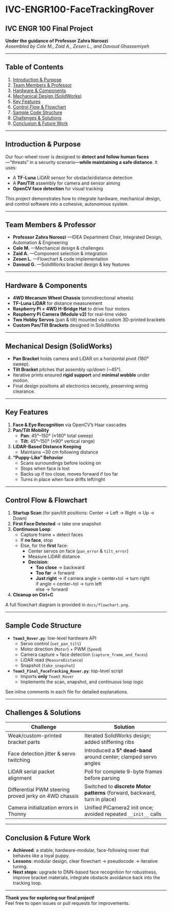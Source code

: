 # IVC-ENGR100-FaceTrackingRover
## IVC ENGR 100 Final Project

**Under the guidance of Professor Zahra Noroozi**  
_Assembled by Cole M., Zaid A., Zesen L., and Davoud Ghassemiyeh_

---

## Table of Contents

1. [Introduction & Purpose](#introduction--purpose)  
2. [Team Members & Professor](#team-members--professor)  
3. [Hardware & Components](#hardware--components)  
4. [Mechanical Design (SolidWorks)](#mechanical-design-solidworks)  
5. [Key Features](#key-features)  
6. [Control Flow & Flowchart](#control-flow--flowchart)  
7. [Sample Code Structure](#sample-code-structure)  
8. [Challenges & Solutions](#challenges--solutions)  
9. [Conclusion & Future Work](#conclusion--future-work)  

---

## Introduction & Purpose

Our four-wheel rover is designed to **detect and follow human faces**—“threats” in a security scenario—**while maintaining a safe distance**. It uses:

- A **TF-Luna** LiDAR sensor for obstacle/distance detection  
- A **Pan/Tilt** assembly for camera and sensor aiming  
- **OpenCV face detection** for visual tracking  

This project demonstrates how to integrate hardware, mechanical design, and control software into a cohesive, autonomous system.

---

## Team Members & Professor

- **Professor Zahra Noroozi** —IDEA Department Chair, Integrated Design, Automation & Engineering  
- **Cole M.** —Mechanical design & challenges  
- **Zaid A.** —Component selection & integration  
- **Zesen L.** —Flowchart & code implementation  
- **Davoud G.** —SolidWorks bracket design & key features  

---

## Hardware & Components

- **4WD Mecanum Wheel Chassis** (omnidirectional wheels)  
- **TF-Luna LiDAR** for distance measurement  
- **Raspberry Pi + 4WD H-Bridge Hat** to drive four motors  
- **Raspberry Pi Camera (Module v2)** for real-time video  
- **Two Hobby Servos** (pan & tilt) mounted via custom 3D-printed brackets  
- **Custom Pan/Tilt Brackets** designed in SolidWorks  

---

## Mechanical Design (SolidWorks)

- **Pan Bracket** holds camera and LiDAR on a horizontal pivot (180° sweep).  
- **Tilt Bracket** pitches that assembly up/down (~45°).  
- Iterative prints ensured **rigid support** and **minimal wobble** under motion.  
- Final design positions all electronics securely, preserving wiring clearance.

---

## Key Features

1. **Face & Eye Recognition** via OpenCV’s Haar cascades  
2. **Pan/Tilt Mobility**  
   - **Pan**: 45°–150° (≈180° total sweep)  
   - **Tilt**: 45°–150° (≈90° vertical range)  
3. **LiDAR-Based Distance Keeping**  
   - Maintains ~30 cm following distance  
4. **“Puppy-Like” Behavior**  
   - Scans surroundings before locking on  
   - Stops when face is lost  
   - Backs up if too close, moves forward if too far  
   - Turns in place when face drifts left/right  

---

## Control Flow & Flowchart

1. **Startup Scan** (for pan/tilt positions: Center → Left → Right → Up → Down)  
2. **First Face Detected** → take one snapshot  
3. **Continuous Loop**:  
   - Capture frame + detect faces  
   - If **no face**, stop  
   - Else, for the **first** face:  
     - Center servos on face (`pan_error` & `tilt_error`)  
     - Measure LiDAR distance  
     - **Decision**:  
       - **Too close** → backward  
       - **Too far**  → forward  
       - **Just right** → if camera angle > center+tol → turn right  
                         if angle < center−tol → turn left  
                         else → forward  
4. **Cleanup on Ctrl+C**  

A full flowchart diagram is provided in `docs/flowchart.png`.

---

## Sample Code Structure

- **`Team3_Rover.py`**: low-level hardware API  
  - Servo control (`set_pan_tilt`)  
  - Motor direction (`Motor`) + PWM (`Speed`)  
  - Camera capture + face detection (`capture_frame_and_faces`)  
  - LiDAR read (`MeasureDistance`)  
  - Snapshot (`take_snapshot`)  
- **`Team3_Final_FaceTracking_Rover.py`**: top-level script  
  - Imports **only** `Team3_Rover`  
  - Implements the scan, snapshot, and continuous loop logic  

See inline comments in each file for detailed explanations.

---

## Challenges & Solutions

| Challenge                                                         | Solution                                                                      |
|-------------------------------------------------------------------|-------------------------------------------------------------------------------|
| Weak/custom-printed bracket parts                                 | Iterated SolidWorks design; added stiffening ribs                             |
| Face detection jitter & servo twitching                           | Introduced a **5° dead-band** around center; clamped servo angles            |
| LiDAR serial packet alignment                                     | Poll for complete 9-byte frames before parsing                                |
| Differential PWM steering proved jerky on 4WD chassis             | Switched to **discrete Motor patterns** (forward, backward, turn in place)    |
| Camera initialization errors in Thonny                            | Unified PiCamera2 init once; avoided repeated `__init__` calls                |

---

## Conclusion & Future Work

- **Achieved**: a stable, hardware-modular, face-following rover that behaves like a loyal puppy.  
- **Lessons**: modular design, clear flowchart → pseudocode → iterative tuning.  
- **Next steps**: upgrade to DNN-based face recognition for robustness, improve bracket materials, integrate obstacle avoidance back into the tracking loop.

---

**Thank you for exploring our final project!**  
Feel free to open issues or pull requests for improvements.
